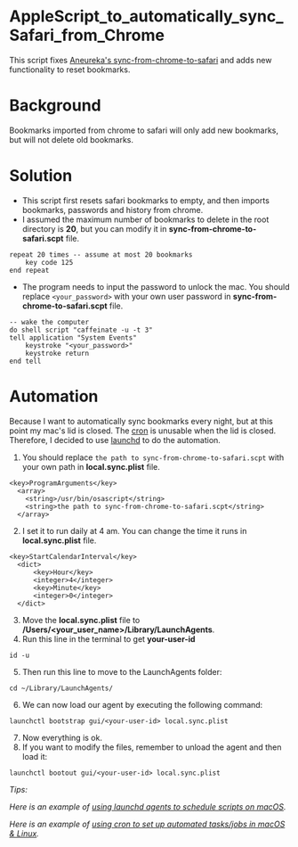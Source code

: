 # AppleScript_to_automatically_sync_Safari_from_Chrome
This script fixes [Aneureka's sync-from-chrome-to-safari](https://gist.github.com/Aneureka/41e4ee6ecb797bc97d20a44927d3dcbe) and adds new functionality to reset bookmarks.

# Background
Bookmarks imported from chrome to safari will only add new bookmarks, but will not delete old bookmarks.

# Solution
- This script first resets safari bookmarks to empty, and then imports bookmarks, passwords and history from chrome.
- I assumed the maximum number of bookmarks to delete in the root directory is **20**, but you can modify it in **sync-from-chrome-to-safari.scpt** file.
```
repeat 20 times -- assume at most 20 bookmarks
	key code 125
end repeat
```
- The program needs to input the password to unlock the mac. You should replace `<your_password>` with your own user password in **sync-from-chrome-to-safari.scpt** file.
```
-- wake the computer
do shell script "caffeinate -u -t 3"
tell application "System Events"
	keystroke "<your_password>"
	keystroke return
end tell
```

# Automation
Because I want to automatically sync bookmarks every night, but at this point my mac's lid is closed. The [cron](https://en.wikipedia.org/wiki/Cron) is unusable when the lid is closed. Therefore, I decided to use [launchd](https://medium.com/swlh/how-to-use-launchd-to-run-services-in-macos-b972ed1e352) to do the automation.

1. You should replace `the path to sync-from-chrome-to-safari.scpt` with your own path in **local.sync.plist** file.
```
<key>ProgramArguments</key> 
  <array> 
    <string>/usr/bin/osascript</string> 
    <string>the path to sync-from-chrome-to-safari.scpt</string>
  </array> 
```
2. I set it to run daily at 4 am. You can change the time it runs in **local.sync.plist** file.
```
<key>StartCalendarInterval</key>
  <dict>
      <key>Hour</key>
      <integer>4</integer>
      <key>Minute</key>
      <integer>0</integer>
  </dict>
```
3. Move the **local.sync.plist** file to **/Users/<your_user_name>/Library/LaunchAgents**.
4. Run this line in the terminal to get **your-user-id**
```
id -u
```
5. Then run this line to move to the LaunchAgents folder:
```
cd ~/Library/LaunchAgents/
```
6. We can now load our agent by executing the following command:
```
launchctl bootstrap gui/<your-user-id> local.sync.plist
```
7. Now everything is ok.
8. If you want to modify the files, remember to unload the agent and then load it:
```
launchctl bootout gui/<your-user-id> local.sync.plist
```

*Tips:*

*Here is an example of [using launchd agents to schedule scripts on macOS](https://davidhamann.de/2018/03/13/setting-up-a-launchagent-macos-cron/).*

*Here is an example of [using cron to set up automated tasks/jobs in macOS & Linux](https://towardsdatascience.com/a-step-by-step-guide-to-scheduling-tasks-for-your-data-science-project-d7df4531fc41#:~:text=towardsdatascience.com-,cron%20for%20Linux/macOS,-In%20macOS%2C%20you).*
